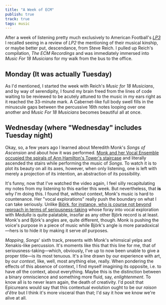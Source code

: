 ```yaml
---
title: "A Week of ECM"
publish: true
track: true
tags: music
---
```


After a week of listening pretty much exclusively to American
Football's
[_LP3_](https://open.spotify.com/album/7ki5b310cwDVVJBevBLwdw?si%253DjatKDZjtQgaT45nkJGHNHw)
I recalled seeing in a review of _LP2_ the mentioning of their musical
kinship, or maybe better put, descendance, from Steve Reich. I pulled
up Reich's compilation, _The ECM Recordings_ and was immediately
immersed into _Music For 18 Musicians_ for my walk from the bus to the
office.

## Monday (It was actually Tuesday)

As I'd mentioned, I started the week with Reich's _Music for 18
Musicians_, and by way of serendipity, I found my brain freed from the
lines of code waiting to be reviewed to be acutely attuned to the
music in my ears right as it reached the 33-minute mark. A
Cabernet-like full body swell fills in the minuscule gaps between the
percussive 16th notes looping over one another and _Music For 18
Musicians_ becomes beautiful all at once.

## Wednesday (where "Wednesday" includes Tuesday night)

Okay, so, a few years ago I learned about Meredith Monk's _Songs of
Ascension_ and about how it was performed. [Monk and her Vocal
Ensemble occupied the spirals of Ann Hamilton's Tower's
staircase](https://www.youtube.com/watch?v%3Dc3mSVR3xtfU) and
literally ascended the stairs while performing the music of
_Songs_. To watch it is to plot its beauty on all its axes, however,
when only listening, one is left with merely a projection of its
intention, an abstraction of its possibility.

It's funny, now that I've watched the video again, I feel silly
recapitulating my notes from my listening to this earlier this
week. But nevertheless, that **is** why I'm doing this. I found that,
without context, Monk's music is hard to countenance. Her "vocal
explorations" really push the boundary on what I can take
seriously. Unlike [Björk, for instance, who is course not beyond
reproach in terms of
seriousness-taking](https://www.youtube.com/watch?v%3D75WFTHpOw8Y)
whose foray into vocal exploration with _Medulla_ is quite palatable,
insofar as any other Björk record is at least. Monk's and Björk's
angles are, quite different, though. Monk is pushing the voice's
purpose in a piece of music while Björk's angle is more
paradoxical—hers is to hide it by making it serve _all_ purposes.

_Mapping_, _Songs_' sixth track, presents with
Monk's whimsical yelps and Xenakis-like percussion. It's moments like
this that this line for me, that of seriousness-taking—which,
obviously, I've up to now been unable to give a proper title—is its
most tenuous. It's a line drawn by our experience with art, by our
_context_, like, well, most anything else, really. When pondering the
effects of this absence of context, I find myself imagining its
opposite, i.e. to have _all_ the context, about everything. Maybe this
is the distinction between a binary omniscience and something more
fluid, say, _enlightenment_. To know all is to never learn again,
the death of creativity. I'd posit that Epicureans would
say that this contextual evolution ought to be our _raison d'être_ but
I think it's more visceral than that; I'd say it how we know we're
alive at all.
